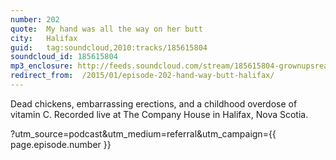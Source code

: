 ```yaml
---
number: 202
quote:  My hand was all the way on her butt
city:   Halifax
guid:   tag:soundcloud,2010:tracks/185615804
soundcloud_id: 185615804
mp3_enclosure: http://feeds.soundcloud.com/stream/185615804-grownupsreadthingstheywroteaskids-s2e02.mp3
redirect_from:  /2015/01/episode-202-hand-way-butt-halifax/
---
```

Dead chickens, embarrassing erections, and a childhood overdose of vitamin C. Recorded live at The Company House in Halifax, Nova Scotia.

?utm_source=podcast&utm_medium=referral&utm_campaign={{ page.episode.number }}